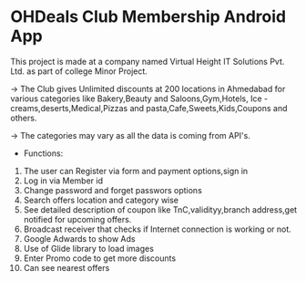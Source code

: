 # OHDeals Club Membership Android App
 
This project is made at a company named Virtual Height IT Solutions Pvt. Ltd. as part of college Minor Project.

-> The Club gives Unlimited discounts at 200 locations in Ahmedabad for various categories like Bakery,Beauty and Saloons,Gym,Hotels,
Ice - creams,deserts,Medical,Pizzas and pasta,Cafe,Sweets,Kids,Coupons and others.

-> The categories may vary as all the data is coming from API's.

* Functions: 

1.  The user can Register via form and payment options,sign in 
2.  Log in via Member id
3.  Change password and forget passwors options
4.  Search offers location and category wise
5.  See detailed description of coupon like TnC,validityy,branch address,get notified for upcoming offers.
6.  Broadcast receiver that checks if Internet connection is working or not.
7.  Google Adwards to show Ads
8.  Use of Glide library to load images
9.  Enter Promo code to get more discounts
10. Can see nearest offers
